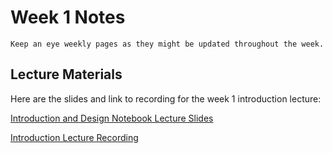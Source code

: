 Week 1 Notes
============================

```{note}
Keep an eye weekly pages as they might be updated throughout the week.
```

## Lecture Materials

Here are the slides and link to recording for the week 1 introduction lecture:

<a href="../../resources/INF134_Intro_slides.pdf" >Introduction and Design Notebook Lecture Slides</a>

[Introduction Lecture Recording](https://uci.yuja.com/V/Video?v=2379535&node=8541034&a=2070948750&autoplay=1)


